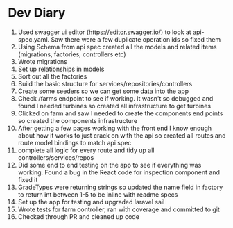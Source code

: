 # Dev Diary

1. Used swagger ui editor (https://editor.swagger.io/) to look at api-spec.yaml. Saw there were a few duplicate operation ids so fixed them
2. Using Schema from api spec created all the models and related items (migrations, factories, controllers etc) 
3. Wrote migrations
4. Set up relationships in models
5. Sort out all the factories
6. Build the basic structure for services/repositories/controllers
7. Create some seeders so we can get some data into the app
8. Check /farms endpoint to see if working. It wasn't so debugged and found I needed turbines so created all infrastructure to get turbines
9. Clicked on farm and saw I needed to create the components end points so created the components infrastructure 
10. After getting a few pages working with the front end I know enough about how it works to just crack on with the api so created all routes and route model bindings to match api spec
11. complete all logic for every route and tidy up all controllers/services/repos
12. Did some end to end testing on the app to see if everything was working. Found a bug in the React code for inspection component and fixed it
13. GradeTypes were returning strings so updated the name field in factory to return int between 1-5 to be inline with readme specs
14. Set up the app for testing and upgraded laravel sail
15. Wrote tests for farm controller, ran with coverage and committed to git
16. Checked through PR and cleaned up code